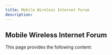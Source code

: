 ```yaml
---
title: Mobile Wireless Internet Forum
description:
---
```

## Mobile Wireless Internet Forum
This page provides the following content: